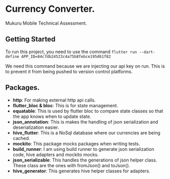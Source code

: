 # Currency Converter.

Mukuru Mobile Technical Assessment.

## Getting Started

To run this project, you need to use the command
```flutter run --dart-define APP_ID=84c7db24523c4a75b8febce195d61f82```

We need this command because we are injecting our api key on run. This is to prevent it from being pushed to version control platforms.

## Packages.
- **http**: For making external http api calls.
- **flutter_bloc & bloc**: This is for state management. 
- **equatable**: This is used by flutter bloc to compare state classes so that the app knows when to update state.
- **json_annotation**: This is makes the handling of json serialization and deserialization easier.
- **hive_flutter**: This is a NoSql database where our currencies are being cached.
- **mockito**: This package mocks packages when writing tests.
- **build_runner**: I am using build runner to generate json serialization code, hive adapters and mockito mocks.
- **json_serializable**: This handles the generations of json helper class. These class are the ones with fromJson() and toJson().
- **hive_generator**: This generates hive helper classes for adapters.
